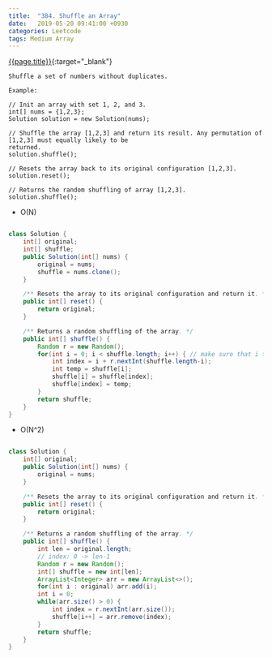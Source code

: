 ```yaml
---
title:  "384. Shuffle an Array"
date:   2019-05-20 09:41:00 +0930
categories: Leetcode
tags: Medium Array
---
```


[{{page.title}}](https://leetcode.com/problems/shuffle-an-array/){:target="_blank"}

    Shuffle a set of numbers without duplicates.

    Example:

    // Init an array with set 1, 2, and 3.
    int[] nums = {1,2,3};
    Solution solution = new Solution(nums);

    // Shuffle the array [1,2,3] and return its result. Any permutation of [1,2,3] must equally likely to be
    returned.
    solution.shuffle();

    // Resets the array back to its original configuration [1,2,3].
    solution.reset();

    // Returns the random shuffling of array [1,2,3].
    solution.shuffle();


* O(N)

```java

class Solution {
    int[] original;
    int[] shuffle;
    public Solution(int[] nums) {
        original = nums;
        shuffle = nums.clone();
    }

    /** Resets the array to its original configuration and return it. */
    public int[] reset() {
        return original;
    }

    /** Returns a random shuffling of the array. */
    public int[] shuffle() {
        Random r = new Random();
        for(int i = 0; i < shuffle.length; i++) { // make sure that i th element is randomly picked
            int index = i + r.nextInt(shuffle.length-i);
            int temp = shuffle[i];
            shuffle[i] = shuffle[index];
            shuffle[index] = temp;
        }
        return shuffle;
    }
}

```

* O(N^2)

```java

class Solution {
    int[] original;
    public Solution(int[] nums) {
        original = nums;
    }

    /** Resets the array to its original configuration and return it. */
    public int[] reset() {
        return original;
    }

    /** Returns a random shuffling of the array. */
    public int[] shuffle() {
        int len = original.length;
        // index: 0 -> len-1
        Random r = new Random();
        int[] shuffle = new int[len];
        ArrayList<Integer> arr = new ArrayList<>();
        for(int i : original) arr.add(i);
        int i = 0;
        while(arr.size() > 0) {
            int index = r.nextInt(arr.size());
            shuffle[i++] = arr.remove(index);
        }
        return shuffle;
    }
}
```
